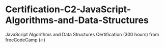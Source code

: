 # Certification-C2-JavaScript-Algorithms-and-Data-Structures
JavaScript Algorithms and Data Structures Certification (300 hours) from freeCodeCamp (🔥)
